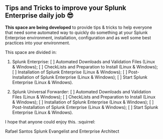 ## Tips and Tricks to improve your Splunk Enterprise daily job :sunglasses:

**This space are being developed** to provide tips & tricks to help everyone that need some automated way to quickly do something at your Splunk Enterprise environment, installation, configuration and as well some best practices into your environment.

This space are divided in: 

1.	Splunk Enterprise:
[ ] Automated Downloads and Validation Files (Linux & Windows);
[ ] CheckLists and Preparation to Install (Linux & Windows);
[ ] Installation of Splunk Enterprise (Linux & Windows);
[ ] Post-Installation of Splunk Enterprise (Linux & Windows);
[ ] Start Splunk Enterprise (Linux & Windows).

2.	Splunk Universal Forwarder:
[ ] Automated Downloads and Validation Files (Linux & Windows);
[ ] CheckLists and Preparation to Install (Linux & Windows);
[ ] Installation of Splunk Enterprise (Linux & Windows);
[ ] Post-Installation of Splunk Enterprise (Linux & Windows);
[ ] Start Splunk Enterprise (Linux & Windows).
	
I hope that anyone could enjoy this. :squirrel:

Rafael Santos
Splunk Evangelist and Enterprise Architect
